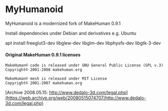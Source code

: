 MyHumanoid
==========

MyHumanoid is a modernized fork of MakeHuman 0.9.1

Install dependencies under Debian and derivatives e.g. Ubuntu

apt install freeglut3-dev libglew-dev libglm-dev libphysfs-dev libgtk-3-dev



#### Original MakeHuman 0.9.1 licenses
~~~~
MakeHuman© code is released under GNU General Public License (GPL v.3)
Copyright© 2001-2008 makehuman.org

MakeHuman© mesh is released under MIT License
Copyright© 2001-2007 makehuman.org
~~~~
[Archive 2008.05.15: http://www.dedalo-3d.com/legal.php](https://web.archive.org/web/20080515074707/http://www.dedalo-3d.com/legal.php)

